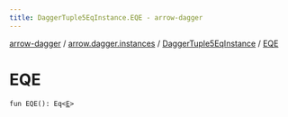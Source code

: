 ```yaml
---
title: DaggerTuple5EqInstance.EQE - arrow-dagger
---
```


[arrow-dagger](../../index.html) / [arrow.dagger.instances](../index.html) / [DaggerTuple5EqInstance](index.html) / [EQE](./-e-q-e.html)

# EQE

`fun EQE(): Eq<`[`E`](index.html#E)`>`